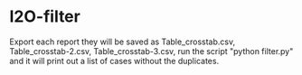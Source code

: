 # I2O-filter

Export each report they will be saved as Table_crosstab.csv, Table_crosstab-2.csv, Table_crosstab-3.csv, run the script "python filter.py" and it will print out a list of cases without the duplicates.
